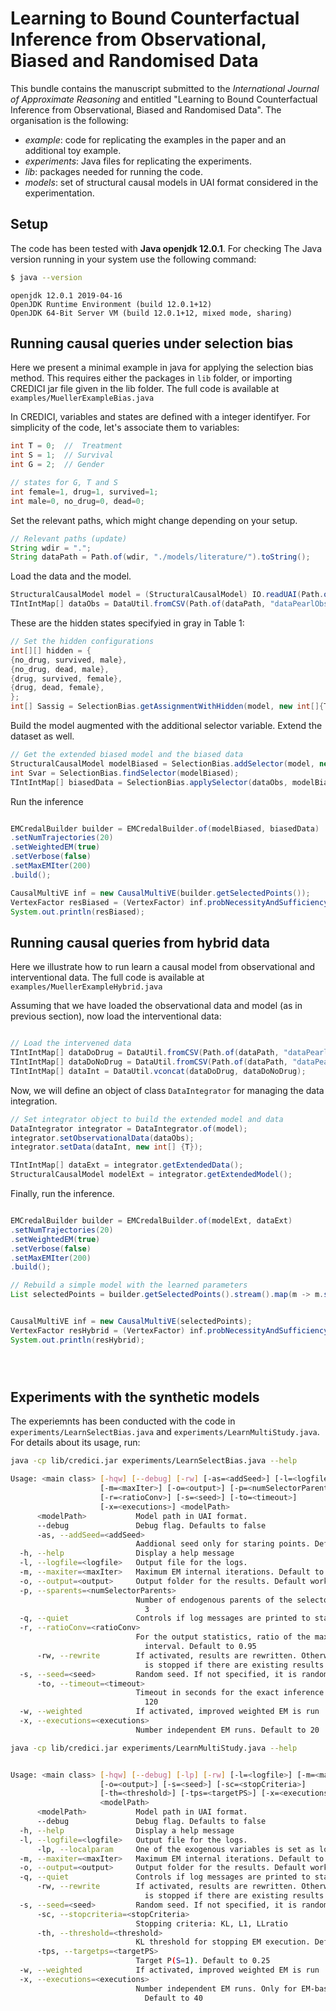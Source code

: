 # Learning to Bound Counterfactual Inference from Observational, Biased and Randomised Data

This bundle contains the manuscript submitted to the _International Journal of Approximate Reasoning_ and entitled  "Learning to Bound Counterfactual Inference from Observational, Biased and Randomised Data".
The organisation  is the following:

- _example_: code for replicating the examples in the paper and an additional toy example.
- _experiments_: Java files for replicating the experiments.
- _lib_: packages needed for running the code.
- _models_: set of structural causal models in UAI format considered in the experimentation.



## Setup

The code has been tested with **Java openjdk 12.0.1**. For checking The Java version running in your system use the
following command:

```bash
$ java --version
```

```
openjdk 12.0.1 2019-04-16
OpenJDK Runtime Environment (build 12.0.1+12)
OpenJDK 64-Bit Server VM (build 12.0.1+12, mixed mode, sharing)
```


## Running causal queries under selection bias

Here we present a minimal example in java for applying the selection bias method. This requires either the packages in `lib` folder, or importing
CREDICI jar file given in the lib folder. The full code is available at `examples/MuellerExampleBias.java`


In CREDICI, variables and states are defined with a integer identifyer. For simplicity of the code, let's associate them to variables:

```java
int T = 0;  //  Treatment
int S = 1;  // Survival
int G = 2;  // Gender

// states for G, T and S
int female=1, drug=1, survived=1;
int male=0, no_drug=0, dead=0;

```

Set the relevant paths, which might change depending on your setup.

```java
// Relevant paths (update)
String wdir = ".";
String dataPath = Path.of(wdir, "./models/literature/").toString();

```

Load the data and the model.

```java
StructuralCausalModel model = (StructuralCausalModel) IO.readUAI(Path.of(dataPath, "consPearl.uai").toString());
TIntIntMap[] dataObs = DataUtil.fromCSV(Path.of(dataPath, "dataPearlObs.csv").toString());
```

These are the hidden states specifyied in gray in Table 1:


```java
// Set the hidden configurations
int[][] hidden = {
{no_drug, survived, male},
{no_drug, dead, male},
{drug, survived, female},
{drug, dead, female},
};
int[] Sassig = SelectionBias.getAssignmentWithHidden(model, new int[]{T,S,G}, hidden);


```

Build the model augmented with the additional selector variable. Extend the dataset as well.

```java
// Get the extended biased model and the biased data
StructuralCausalModel modelBiased = SelectionBias.addSelector(model, new int[]{T,S,G}, Sassig);
int Svar = SelectionBias.findSelector(modelBiased);
TIntIntMap[] biasedData = SelectionBias.applySelector(dataObs, modelBiased, Svar);

```

Run the inference

```java

EMCredalBuilder builder = EMCredalBuilder.of(modelBiased, biasedData)
.setNumTrajectories(20)
.setWeightedEM(true)
.setVerbose(false)
.setMaxEMIter(200)
.build();

CausalMultiVE inf = new CausalMultiVE(builder.getSelectedPoints());
VertexFactor resBiased = (VertexFactor) inf.probNecessityAndSufficiency(T, S, drug, no_drug, survived, dead);
System.out.println(resBiased);

```



## Running causal queries from hybrid data

Here we illustrate how to run learn a causal model from observational and interventional data. The full code 
is available at `examples/MuellerExampleHybrid.java`

Assuming that we have loaded the observational data and model (as in previous section), now load the interventional data:

```java

// Load the intervened data
TIntIntMap[] dataDoDrug = DataUtil.fromCSV(Path.of(dataPath, "dataPearlDoDrug.csv").toString());
TIntIntMap[] dataDoNoDrug = DataUtil.fromCSV(Path.of(dataPath, "dataPearlDoNoDrug.csv").toString());
TIntIntMap[] dataInt = DataUtil.vconcat(dataDoDrug, dataDoNoDrug);
```
Now, we will define an object of class `DataIntegrator` for managing the data integration.

```java
// Set integrator object to build the extended model and data
DataIntegrator integrator = DataIntegrator.of(model);
integrator.setObservationalData(dataObs);
integrator.setData(dataInt, new int[] {T});

TIntIntMap[] dataExt = integrator.getExtendedData();
StructuralCausalModel modelExt = integrator.getExtendedModel();

```

Finally, run the inference.

```java

EMCredalBuilder builder = EMCredalBuilder.of(modelExt, dataExt)
.setNumTrajectories(20)
.setWeightedEM(true)
.setVerbose(false)
.setMaxEMIter(200)
.build();

// Rebuild a simple model with the learned parameters
List selectedPoints = builder.getSelectedPoints().stream().map(m -> m.subModel(model.getVariables())).collect(Collectors.toList());


CausalMultiVE inf = new CausalMultiVE(selectedPoints);
VertexFactor resHybrid = (VertexFactor) inf.probNecessityAndSufficiency(T, S, drug, no_drug, survived, dead);
System.out.println(resHybrid);





```

## Experiments with the synthetic models

The experiemnts has been conducted with the code  in `experiments/LearnSelectBias.java` and `experiments/LearnMultiStudy.java`. 
For details about its usage, run:

```bash
java -cp lib/credici.jar experiments/LearnSelectBias.java --help 
```
```bash
Usage: <main class> [-hqw] [--debug] [-rw] [-as=<addSeed>] [-l=<logfile>]
                    [-m=<maxIter>] [-o=<output>] [-p=<numSelectorParents>]
                    [-r=<ratioConv>] [-s=<seed>] [-to=<timeout>]
                    [-x=<executions>] <modelPath>
      <modelPath>           Model path in UAI format.
      --debug               Debug flag. Defaults to false
      -as, --addSeed=<addSeed>
                            Aaddional seed only for staring points. Defaults to 0
  -h, --help                Display a help message
  -l, --logfile=<logfile>   Output file for the logs.
  -m, --maxiter=<maxIter>   Maximum EM internal iterations. Default to 500
  -o, --output=<output>     Output folder for the results. Default working dir.
  -p, --sparents=<numSelectorParents>
                            Number of endogenous parents of the selector. Default to
                              3
  -q, --quiet               Controls if log messages are printed to standard output.
  -r, --ratioConv=<ratioConv>
                            For the output statistics, ratio of the maximum
                              interval. Default to 0.95
      -rw, --rewrite        If activated, results are rewritten. Otherwise, process
                              is stopped if there are existing results.
  -s, --seed=<seed>         Random seed. If not specified, it is randomly selected.
      -to, --timeout=<timeout>
                            Timeout in seconds for the exact inference. Default to
                              120
  -w, --weighted            If activated, improved weighted EM is run
  -x, --executions=<executions>
                            Number independent EM runs. Default to 20


```

```bash
java -cp lib/credici.jar experiments/LearnMultiStudy.java --help 
```
```bash

Usage: <main class> [-hqw] [--debug] [-lp] [-rw] [-l=<logfile>] [-m=<maxIter>]
                    [-o=<output>] [-s=<seed>] [-sc=<stopCriteria>]
                    [-th=<threshold>] [-tps=<targetPS>] [-x=<executions>]
                    <modelPath>
      <modelPath>           Model path in UAI format.
      --debug               Debug flag. Defaults to false
  -h, --help                Display a help message
  -l, --logfile=<logfile>   Output file for the logs.
      -lp, --localparam     One of the exogenous variables is set as local parameter
  -m, --maxiter=<maxIter>   Maximum EM internal iterations. Default to 300
  -o, --output=<output>     Output folder for the results. Default working dir.
  -q, --quiet               Controls if log messages are printed to standard output.
      -rw, --rewrite        If activated, results are rewritten. Otherwise, process
                              is stopped if there are existing results.
  -s, --seed=<seed>         Random seed. If not specified, it is randomly selected.
      -sc, --stopcriteria=<stopCriteria>
                            Stopping criteria: KL, L1, LLratio
      -th, --threshold=<threshold>
                            KL threshold for stopping EM execution. Default to 0.0
      -tps, --targetps=<targetPS>
                            Target P(S=1). Default to 0.25
  -w, --weighted            If activated, improved weighted EM is run
  -x, --executions=<executions>
                            Number independent EM runs. Only for EM-based methods.
                              Default to 40


```